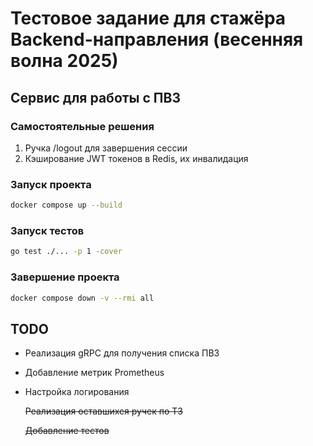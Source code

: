 # Тестовое задание для стажёра Backend-направления (весенняя волна 2025)

## Сервис для работы с ПВЗ

### Самостоятельные решения

1. Ручка /logout для завершения сессии
2. Кэширование JWT токенов в Redis, их инвалидация

### Запуск проекта

```bash
docker compose up --build
```

### Запуск тестов

```bash
go test ./... -p 1 -cover
```

### Завершение проекта

```bash
docker compose down -v --rmi all
```

## TODO

- Реализация gRPC для получения списка ПВЗ
- Добавление метрик Prometheus
- Настройка логирования

  ~~Реализация оставшихся ручек по ТЗ~~

  ~~Добавление тестов~~
